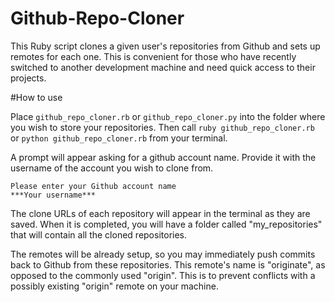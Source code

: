 # Github-Repo-Cloner
This Ruby script clones a given user's repositories from Github and sets up remotes for each one. This is convenient for 
those who have recently switched to another development machine and need quick access to their projects.

#How to use

Place `github_repo_cloner.rb` or `github_repo_cloner.py` into the folder where you wish to store your repositories. Then call `ruby github_repo_cloner.rb` or `python github_repo_cloner.rb`
from your terminal.

A prompt will appear asking for a github account name. Provide it with the username of the account you wish to clone from.

```
Please enter your Github account name
***Your username***
```

The clone URLs of each repository will appear in the terminal as they are saved. When it is completed, you will have a folder
called "my_repositories" that will contain all the cloned repositories.

The remotes will be already setup, so you may immediately push commits back to Github from these repositories. This remote's
name is "originate", as opposed to the commonly used "origin". This is to prevent conflicts with a possibly existing "origin" remote
on your machine.
